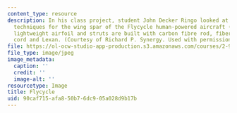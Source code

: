 ```yaml
---
content_type: resource
description: In his class project, student John Decker Ringo looked at materials selection
  techniques for the wing spar of the Flycycle human-powered aircraft (HPA). This
  lightweight airfoil and struts are built with carbon fibre rod, fiberglass, Kevlar
  cord and Lexan. (Courtesy of Richard P. Synergy. Used with permission.)
file: https://ol-ocw-studio-app-production.s3.amazonaws.com/courses/2-994-madm-with-applications-in-material-selection-and-optimal-design-january-iap-2007/90caf715afa850b76dc905a028d9b17b_chp_flycycle.jpg
file_type: image/jpeg
image_metadata:
  caption: ''
  credit: ''
  image-alt: ''
resourcetype: Image
title: Flycycle
uid: 90caf715-afa8-50b7-6dc9-05a028d9b17b
---
```

